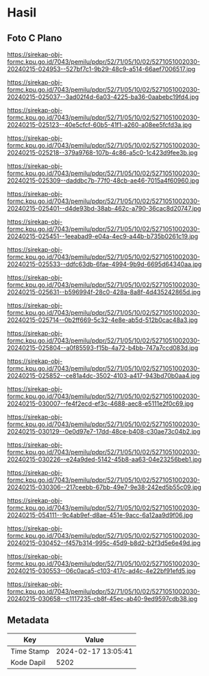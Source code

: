# Hasil

## Foto C Plano

https://sirekap-obj-formc.kpu.go.id/7043/pemilu/pdpr/52/71/05/10/02/5271051002030-20240215-024953--527bf7c1-9b29-48c9-a514-66aef7006517.jpg

https://sirekap-obj-formc.kpu.go.id/7043/pemilu/pdpr/52/71/05/10/02/5271051002030-20240215-025037--3ad02f4d-6a03-4225-ba36-0aabebc19fd4.jpg

https://sirekap-obj-formc.kpu.go.id/7043/pemilu/pdpr/52/71/05/10/02/5271051002030-20240215-025123--40e5cfcf-60b5-41f1-a260-a08ee5fcfd3a.jpg

https://sirekap-obj-formc.kpu.go.id/7043/pemilu/pdpr/52/71/05/10/02/5271051002030-20240215-025218--379a9768-107b-4c86-a5c0-1c423d9fee3b.jpg

https://sirekap-obj-formc.kpu.go.id/7043/pemilu/pdpr/52/71/05/10/02/5271051002030-20240215-025309--daddbc7b-77f0-48cb-ae46-7015a4f60960.jpg

https://sirekap-obj-formc.kpu.go.id/7043/pemilu/pdpr/52/71/05/10/02/5271051002030-20240215-025401--d4de93bd-38ab-462c-a790-36cac8d20747.jpg

https://sirekap-obj-formc.kpu.go.id/7043/pemilu/pdpr/52/71/05/10/02/5271051002030-20240215-025451--1eeabad9-e04a-4ec9-a44b-b735b0261c19.jpg

https://sirekap-obj-formc.kpu.go.id/7043/pemilu/pdpr/52/71/05/10/02/5271051002030-20240215-025533--ddfc63db-6fae-4994-9b9d-6695d64340aa.jpg

https://sirekap-obj-formc.kpu.go.id/7043/pemilu/pdpr/52/71/05/10/02/5271051002030-20240215-025631--b596994f-28c0-428a-8a8f-4d435242865d.jpg

https://sirekap-obj-formc.kpu.go.id/7043/pemilu/pdpr/52/71/05/10/02/5271051002030-20240215-025714--0b2ff669-5c32-4e8e-ab5d-512b0cac48a3.jpg

https://sirekap-obj-formc.kpu.go.id/7043/pemilu/pdpr/52/71/05/10/02/5271051002030-20240215-025804--a0f85593-f15b-4a72-b4bb-747a7ccd083d.jpg

https://sirekap-obj-formc.kpu.go.id/7043/pemilu/pdpr/52/71/05/10/02/5271051002030-20240215-025852--ce81a4dc-3502-4103-a417-943bd70b0aa4.jpg

https://sirekap-obj-formc.kpu.go.id/7043/pemilu/pdpr/52/71/05/10/02/5271051002030-20240215-030007--fe4f2ecd-ef3c-4688-aec8-e5111e2f0c69.jpg

https://sirekap-obj-formc.kpu.go.id/7043/pemilu/pdpr/52/71/05/10/02/5271051002030-20240215-030129--0e0d97e7-17dd-48ce-b408-c30ae73c04b2.jpg

https://sirekap-obj-formc.kpu.go.id/7043/pemilu/pdpr/52/71/05/10/02/5271051002030-20240215-030226--e24a9ded-5142-45b8-aa63-04e23256beb1.jpg

https://sirekap-obj-formc.kpu.go.id/7043/pemilu/pdpr/52/71/05/10/02/5271051002030-20240215-030306--217ceebb-67bb-49e7-9e38-242ed5b55c09.jpg

https://sirekap-obj-formc.kpu.go.id/7043/pemilu/pdpr/52/71/05/10/02/5271051002030-20240215-054111--9c4ab9ef-d8ae-451e-9acc-6a12aa9d9f06.jpg

https://sirekap-obj-formc.kpu.go.id/7043/pemilu/pdpr/52/71/05/10/02/5271051002030-20240215-030452--f457b314-995c-45d9-b8d2-b2f3d5e6e49d.jpg

https://sirekap-obj-formc.kpu.go.id/7043/pemilu/pdpr/52/71/05/10/02/5271051002030-20240215-030553--06c0aca5-c103-417c-ad4c-4e22bf91efd5.jpg

https://sirekap-obj-formc.kpu.go.id/7043/pemilu/pdpr/52/71/05/10/02/5271051002030-20240215-030658--c1117235-cb8f-45ec-ab40-9ed9597cdb38.jpg


## Metadata

| Key        | Value               |
| ---------- | ------------------- |
| Time Stamp | 2024-02-17 13:05:41 |
| Kode Dapil | 5202                |



